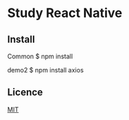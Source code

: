 # Study React Native

## Install
Common
    $ npm install

demo2
    $ npm install axios

## Licence
[MIT](https://github.com/tcnksm/tool/blob/master/LICENCE)